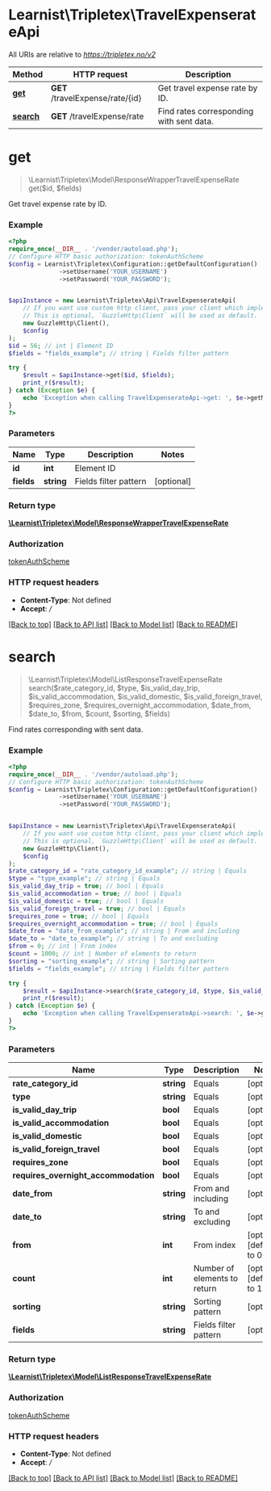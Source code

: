 # Learnist\Tripletex\TravelExpenserateApi

All URIs are relative to *https://tripletex.no/v2*

Method | HTTP request | Description
------------- | ------------- | -------------
[**get**](TravelExpenserateApi.md#get) | **GET** /travelExpense/rate/{id} | Get travel expense rate by ID.
[**search**](TravelExpenserateApi.md#search) | **GET** /travelExpense/rate | Find rates corresponding with sent data.

# **get**
> \Learnist\Tripletex\Model\ResponseWrapperTravelExpenseRate get($id, $fields)

Get travel expense rate by ID.

### Example
```php
<?php
require_once(__DIR__ . '/vendor/autoload.php');
// Configure HTTP basic authorization: tokenAuthScheme
$config = Learnist\Tripletex\Configuration::getDefaultConfiguration()
              ->setUsername('YOUR_USERNAME')
              ->setPassword('YOUR_PASSWORD');


$apiInstance = new Learnist\Tripletex\Api\TravelExpenserateApi(
    // If you want use custom http client, pass your client which implements `GuzzleHttp\ClientInterface`.
    // This is optional, `GuzzleHttp\Client` will be used as default.
    new GuzzleHttp\Client(),
    $config
);
$id = 56; // int | Element ID
$fields = "fields_example"; // string | Fields filter pattern

try {
    $result = $apiInstance->get($id, $fields);
    print_r($result);
} catch (Exception $e) {
    echo 'Exception when calling TravelExpenserateApi->get: ', $e->getMessage(), PHP_EOL;
}
?>
```

### Parameters

Name | Type | Description  | Notes
------------- | ------------- | ------------- | -------------
 **id** | **int**| Element ID |
 **fields** | **string**| Fields filter pattern | [optional]

### Return type

[**\Learnist\Tripletex\Model\ResponseWrapperTravelExpenseRate**](../Model/ResponseWrapperTravelExpenseRate.md)

### Authorization

[tokenAuthScheme](../../README.md#tokenAuthScheme)

### HTTP request headers

 - **Content-Type**: Not defined
 - **Accept**: */*

[[Back to top]](#) [[Back to API list]](../../README.md#documentation-for-api-endpoints) [[Back to Model list]](../../README.md#documentation-for-models) [[Back to README]](../../README.md)

# **search**
> \Learnist\Tripletex\Model\ListResponseTravelExpenseRate search($rate_category_id, $type, $is_valid_day_trip, $is_valid_accommodation, $is_valid_domestic, $is_valid_foreign_travel, $requires_zone, $requires_overnight_accommodation, $date_from, $date_to, $from, $count, $sorting, $fields)

Find rates corresponding with sent data.

### Example
```php
<?php
require_once(__DIR__ . '/vendor/autoload.php');
// Configure HTTP basic authorization: tokenAuthScheme
$config = Learnist\Tripletex\Configuration::getDefaultConfiguration()
              ->setUsername('YOUR_USERNAME')
              ->setPassword('YOUR_PASSWORD');


$apiInstance = new Learnist\Tripletex\Api\TravelExpenserateApi(
    // If you want use custom http client, pass your client which implements `GuzzleHttp\ClientInterface`.
    // This is optional, `GuzzleHttp\Client` will be used as default.
    new GuzzleHttp\Client(),
    $config
);
$rate_category_id = "rate_category_id_example"; // string | Equals
$type = "type_example"; // string | Equals
$is_valid_day_trip = true; // bool | Equals
$is_valid_accommodation = true; // bool | Equals
$is_valid_domestic = true; // bool | Equals
$is_valid_foreign_travel = true; // bool | Equals
$requires_zone = true; // bool | Equals
$requires_overnight_accommodation = true; // bool | Equals
$date_from = "date_from_example"; // string | From and including
$date_to = "date_to_example"; // string | To and excluding
$from = 0; // int | From index
$count = 1000; // int | Number of elements to return
$sorting = "sorting_example"; // string | Sorting pattern
$fields = "fields_example"; // string | Fields filter pattern

try {
    $result = $apiInstance->search($rate_category_id, $type, $is_valid_day_trip, $is_valid_accommodation, $is_valid_domestic, $is_valid_foreign_travel, $requires_zone, $requires_overnight_accommodation, $date_from, $date_to, $from, $count, $sorting, $fields);
    print_r($result);
} catch (Exception $e) {
    echo 'Exception when calling TravelExpenserateApi->search: ', $e->getMessage(), PHP_EOL;
}
?>
```

### Parameters

Name | Type | Description  | Notes
------------- | ------------- | ------------- | -------------
 **rate_category_id** | **string**| Equals | [optional]
 **type** | **string**| Equals | [optional]
 **is_valid_day_trip** | **bool**| Equals | [optional]
 **is_valid_accommodation** | **bool**| Equals | [optional]
 **is_valid_domestic** | **bool**| Equals | [optional]
 **is_valid_foreign_travel** | **bool**| Equals | [optional]
 **requires_zone** | **bool**| Equals | [optional]
 **requires_overnight_accommodation** | **bool**| Equals | [optional]
 **date_from** | **string**| From and including | [optional]
 **date_to** | **string**| To and excluding | [optional]
 **from** | **int**| From index | [optional] [default to 0]
 **count** | **int**| Number of elements to return | [optional] [default to 1000]
 **sorting** | **string**| Sorting pattern | [optional]
 **fields** | **string**| Fields filter pattern | [optional]

### Return type

[**\Learnist\Tripletex\Model\ListResponseTravelExpenseRate**](../Model/ListResponseTravelExpenseRate.md)

### Authorization

[tokenAuthScheme](../../README.md#tokenAuthScheme)

### HTTP request headers

 - **Content-Type**: Not defined
 - **Accept**: */*

[[Back to top]](#) [[Back to API list]](../../README.md#documentation-for-api-endpoints) [[Back to Model list]](../../README.md#documentation-for-models) [[Back to README]](../../README.md)

